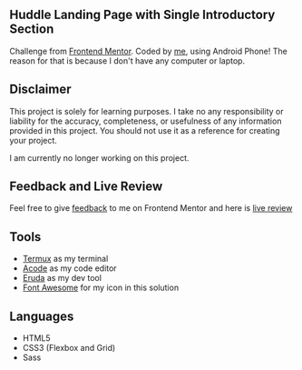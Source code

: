 ## Huddle Landing Page with Single Introductory Section

Challenge from
[Frontend Mentor](https://www.frontendmentor.io/challenges/huddle-landing-page-with-a-single-introductory-section-B_2Wvxgi0).
Coded by [me](https://www.frontendmentor.io/profile/vanzasetia), using Android Phone! The reason for that is because I don't have any
computer or laptop.

## Disclaimer

This project is solely for learning purposes. I take no any responsibility or liability for the accuracy, completeness, or usefulness of any information provided in this project. You should not use it as a reference for creating your project.

I am currently no longer working on this project.

## Feedback and Live Review

Feel free to give [feedback](https://www.frontendmentor.io/solutions/huddle-landing-page-with-single-introductory-html5-css3-sass-Z2xxLv8fX) to me on Frontend Mentor and here is
[live review](https://huddle-landing-page-with-single-introductory-section-vs.netlify.app/)

## Tools

- [Termux](https://f-droid.org/packages/com.termux/) as my terminal
- [Acode](https://play.google.com/store/apps/details?id=com.foxdebug.acodefree)
  as my code editor
- [Eruda](https://github.com/liriliri/eruda) as my dev tool
- [Font Awesome](https://fontawesome.com) for my icon in this
  solution

## Languages

- HTML5
- CSS3 (Flexbox and Grid)
- Sass
